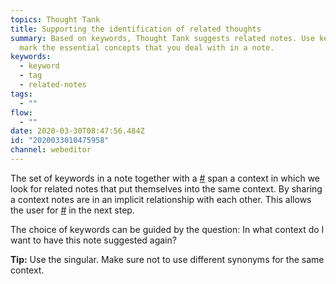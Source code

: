 ```yaml
---
topics: Thought Tank
title: Supporting the identification of related thoughts
summary: Based on keywords, Thought Tank suggests related notes. Use keywords to
  mark the essential concepts that you deal with in a note.
keywords:
  - keyword
  - tag
  - related-notes
tags:
  - ""
flow:
  - ""
date: 2020-03-30T08:47:56.484Z
id: "2020033010475958"
channel: webeditor
---
```

The set of keywords in a note together with a [#](/notes/2020033010363597 "Separation of independent logical units") span a context in which we look for related notes that put themselves into the same context. By sharing a context notes are in an implicit relationship with each other. This allows the user for [#](/notes/2020041312255463 "Transformation of implicit into explicit relationships between notes generate knowledge") in the next step.

The choice of keywords can be guided by the question: In what context do I want to have this note suggested again?

**Tip:** Use the singular. Make sure not to use different synonyms for the same context.

